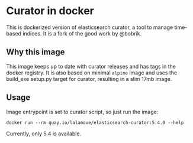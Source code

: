 # Curator in docker

This is dockerized version of elasticsearch curator,
a tool to manage time-based indices.
It is a fork of the good work by @bobrik.

## Why this image

This image keeps up to date with curator releases and has tags
in the docker registry. It is also based on minimal `alpine` image
and uses the build_exe setup.py target for curator, resulting
in a slim 17mb image.

## Usage

Image entrypoint is set to curator script, so just run the image:

```
docker run --rm quay.io/lalamove/elasticsearch-curator:5.4.0 --help
```

Currently, only 5.4 is available.
